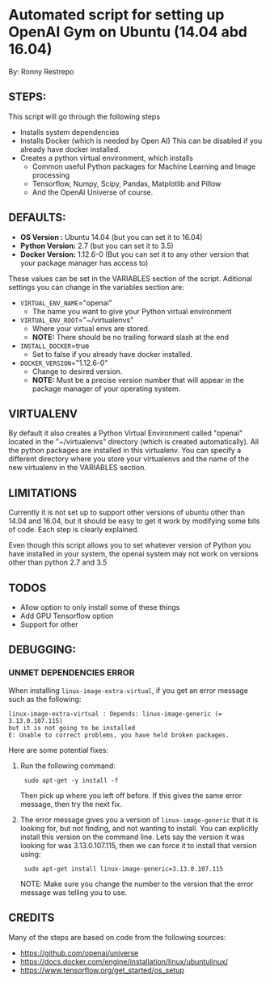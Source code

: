 # Automated script for setting up OpenAI Gym on Ubuntu (14.04 abd 16.04)
By: Ronny Restrepo


## STEPS:
This script will go through the following steps
- Installs system dependencies
- Installs Docker (which is needed by Open AI) This can be disabled 
  if you already have docker installed. 
- Creates a python virtual environment, which installs 
    - Common useful Python packages for Machine Learning and Image processing
    - Tensorflow, Numpy, Scipy, Pandas, Matplotlib and Pillow
    - And the OpenAI Universe of course.

## DEFAULTS:
- **OS Version    :** Ubuntu 14.04 (but you can set it to 16.04)
- **Python Version:** 2.7          (but you can set it to 3.5)
- **Docker Version:** 1.12.6-0     (But you can set it to any other version 
  that your package manager has access to)

These values can be set in the VARIABLES section of the script. 
Aditional settings you can change in the variables section are: 

- `VIRTUAL_ENV_NAME`="openai" 
    - The name you want to give your Python virtual environment
- `VIRTUAL_ENV_ROOT`="~/virtualenvs" 
    - Where your virtual envs are stored.
    - **NOTE:** There should be no trailing forward slash at the end
- `INSTALL_DOCKER`=true
    - Set to false if you already have docker installed. 
- `DOCKER_VERSION`="1.12.6-0"
     - Change to desired version. 
     - **NOTE:** Must be a precise version number that will appear in 
       the package manager of your operating system. 


## VIRTUALENV
By default it also creates a Python Virtual Environment
called "openai" located in the "~/virtualenvs" directory
(which is created automatically). All the python packages
are installed in this virtualenv.
You can specify a different directory where you store
your virtualenvs and the name of the new virtualenv in
the VARIABLES section.

## LIMITATIONS
Currently it is not set up to support other versions of
ubuntu other than 14.04 and 16.04, but it should be easy
to get it work by modifying some bits of code. Each step
is clearly explained.

Even though this script allows you to set whatever
version of Python you have installed in your system,
the openai system may not work on versions other than
python 2.7 and 3.5

## TODOS
- Allow option to only install some of these things
- Add GPU Tensorflow option
- Support for other

## DEBUGGING:
### UNMET DEPENDENCIES ERROR
When installing `linux-image-extra-virtual`, if you get an error message
such as the following:

    linux-image-extra-virtual : Depends: linux-image-generic (= 3.13.0.107.115)
    but it is not going to be installed
    E: Unable to correct problems, you have held broken packages.

Here are some potential fixes: 

1. Run the following command:

        sudo apt-get -y install -f

    Then pick up where you left off before. If this gives the same error
    message, then try the next fix.

2. The error message gives you a version of `linux-image-generic` that it is
    looking for, but not finding, and not wanting to install.
    You can explicitly install this version on the command line. Lets say
    the version it was looking for was 3.13.0.107.115, then we can force
    it to install that version using:

        sudo apt-get install linux-image-generic=3.13.0.107.115

    NOTE: Make sure you change the number to the version that the error
    message was telling you to use.



## CREDITS
Many of the steps are based on code from the following sources:
- https://github.com/openai/universe
- https://docs.docker.com/engine/installation/linux/ubuntulinux/
- https://www.tensorflow.org/get_started/os_setup

